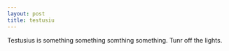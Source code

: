 ```yaml
---
layout: post
title: testusiu
---
```

Testusius is something something somthing something. Tunr off the lights. 

